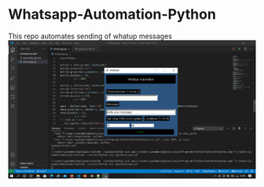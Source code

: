 # Whatsapp-Automation-Python
This repo automates sending of whatup messages 
<img src="Screenshot (232).png"/>

